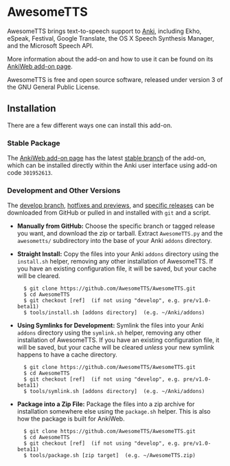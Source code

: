# AwesomeTTS

AwesomeTTS brings text-to-speech support to [Anki](http://ankisrs.net),
including Ekho, eSpeak, Festival, Google Translate, the OS X Speech Synthesis
Manager, and the Microsoft Speech API.

More information about the add-on and how to use it can be found on its
[AnkiWeb add-on page](https://ankiweb.net/shared/info/301952613).

AwesomeTTS is free and open source software, released under version 3 of the
GNU General Public License.

## Installation

There are a few different ways one can install this add-on.

### Stable Package

The [AnkiWeb add-on page](https://ankiweb.net/shared/info/301952613) has the
latest [stable branch](https://github.com/AwesomeTTS/AwesomeTTS/tree/stable)
of the add-on, which can be installed directly within the Anki user interface
using add-on code `301952613`.

### Development and Other Versions

The [develop branch](https://github.com/AwesomeTTS/AwesomeTTS/tree/develop),
[hotfixes and previews](https://github.com/AwesomeTTS/AwesomeTTS/branches),
and [specific releases](https://github.com/AwesomeTTS/AwesomeTTS/releases) can
be downloaded from GitHub or pulled in and installed with `git` and a script.

- **Manually from GitHub:**
  Choose the specific branch or tagged release you want, and download the zip
  or tarball. Extract `AwesomeTTS.py` and the `awesometts/` subdirectory into
  the base of your Anki `addons` directory.

- **Straight Install:**
  Copy the files into your Anki `addons` directory using the `install.sh`
  helper, removing any other installation of AwesomeTTS. If you have an
  existing configuration file, it will be saved, but your cache will be
  cleared.

        $ git clone https://github.com/AwesomeTTS/AwesomeTTS.git
        $ cd AwesomeTTS
        $ git checkout [ref]  (if not using "develop", e.g. pre/v1.0-beta11)
        $ tools/install.sh [addons directory]  (e.g. ~/Anki/addons)

- **Using Symlinks for Development:**
  Symlink the files into your Anki `addons` directory using the `symlink.sh`
  helper, removing any other installation of AwesomeTTS. If you have an
  existing configuration file, it will be saved, but your cache will be
  cleared _unless_ your new symlink happens to have a cache directory.

        $ git clone https://github.com/AwesomeTTS/AwesomeTTS.git
        $ cd AwesomeTTS
        $ git checkout [ref]  (if not using "develop", e.g. pre/v1.0-beta11)
        $ tools/symlink.sh [addons directory]  (e.g. ~/Anki/addons)

- **Package into a Zip File:**
  Package the files into a zip archive for installation somewhere else using
  the `package.sh` helper. This is also how the package is built for AnkiWeb.

        $ git clone https://github.com/AwesomeTTS/AwesomeTTS.git
        $ cd AwesomeTTS
        $ git checkout [ref]  (if not using "develop", e.g. pre/v1.0-beta11)
        $ tools/package.sh [zip target]  (e.g. ~/AwesomeTTS.zip)
